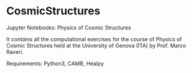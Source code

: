# CosmicStructures
Jupyter Notebooks: Physics of Cosmic Structures

It contains all the computational exercises for the course of Physics of Cosmic Structures held at the University of Genova (ITA) by Prof. Marco Raveri.

Requirements: Python3, CAMB, Healpy
